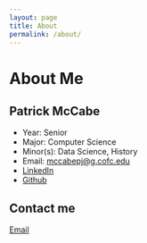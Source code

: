 ```yaml
---
layout: page
title: About
permalink: /about/
---
```


# About Me

## Patrick McCabe 
* Year: Senior
* Major: Computer Science
* Minor(s): Data Science, History
* Email: mccabepj@g.cofc.edu
* [LinkedIn](https://www.linkedin.com/in/patrick-mccabe-b4980314a/)
* [Github](https://github.com/pmccabe5)

## Contact me

[Email](mailto:mccabepj@g.cofc.edu)